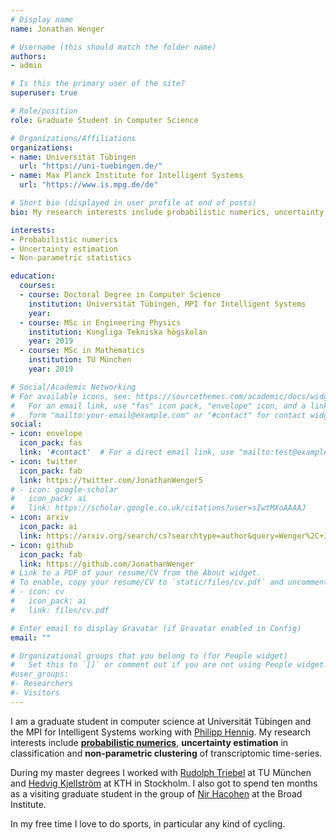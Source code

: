 ```yaml
---
# Display name
name: Jonathan Wenger

# Username (this should match the folder name)
authors:
- admin

# Is this the primary user of the site?
superuser: true

# Role/position
role: Graduate Student in Computer Science

# Organizations/Affiliations
organizations:
- name: Universität Tübingen
  url: "https://uni-tuebingen.de/"
- name: Max Planck Institute for Intelligent Systems
  url: "https://www.is.mpg.de/de"

# Short bio (displayed in user profile at end of posts)
bio: My research interests include probabilistic numerics, uncertainty estimation in classification and Gaussian processes.

interests:
- Probabilistic numerics
- Uncertainty estimation
- Non-parametric statistics

education:
  courses:
  - course: Doctoral Degree in Computer Science
    institution: Universität Tübingen, MPI for Intelligent Systems
    year:
  - course: MSc in Engineering Physics
    institution: Kungliga Tekniska högskolan
    year: 2019
  - course: MSc in Mathematics
    institution: TU München
    year: 2019

# Social/Academic Networking
# For available icons, see: https://sourcethemes.com/academic/docs/widgets/#icons
#   For an email link, use "fas" icon pack, "envelope" icon, and a link in the
#   form "mailto:your-email@example.com" or "#contact" for contact widget.
social:
- icon: envelope
  icon_pack: fas
  link: '#contact'  # For a direct email link, use "mailto:test@example.org".
- icon: twitter
  icon_pack: fab
  link: https://twitter.com/JonathanWenger5
# - icon: google-scholar
#   icon_pack: ai
#   link: https://scholar.google.co.uk/citations?user=sIwtMXoAAAAJ
- icon: arxiv
  icon_pack: ai
  link: https://arxiv.org/search/cs?searchtype=author&query=Wenger%2C+J
- icon: github
  icon_pack: fab
  link: https://github.com/JonathanWenger
# Link to a PDF of your resume/CV from the About widget.
# To enable, copy your resume/CV to `static/files/cv.pdf` and uncomment the lines below.
# - icon: cv
#   icon_pack: ai
#   link: files/cv.pdf

# Enter email to display Gravatar (if Gravatar enabled in Config)
email: ""

# Organizational groups that you belong to (for People widget)
#   Set this to `[]` or comment out if you are not using People widget.
#user_groups:
#- Researchers
#- Visitors
---
```


I am a graduate student in computer science at Universität Tübingen and the MPI for Intelligent Systems working with [Philipp Hennig](https://uni-tuebingen.de/en/faculties/faculty-of-science/departments/computer-science/lehrstuehle/methods-of-machine-learning/personen/philipp-hennig/). My research interests include [**probabilistic numerics**](http://probabilistic-numerics.org/), **uncertainty estimation** in classification and **non-parametric clustering** of transcriptomic time-series.

During my master degrees I worked with [Rudolph Triebel](https://vision.in.tum.de/members/triebel) at TU München and [Hedvig Kjellström](https://www.kth.se/profile/hedvig) at KTH in Stockholm. I also got to spend ten months as a visiting graduate student in the group of [Nir Hacohen](https://www.broadinstitute.org/bios/nir-hacohen) at the Broad Institute.

In my free time I love to do sports, in particular any kind of cycling.
